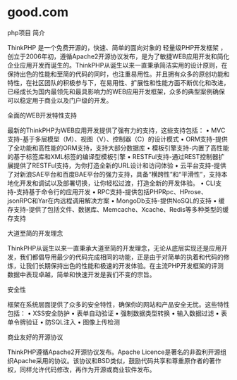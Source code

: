 # good.com
php项目
简介

ThinkPHP 是一个免费开源的，快速、简单的面向对象的 轻量级PHP开发框架 ，创立于2006年初，遵循Apache2开源协议发布，是为了敏捷WEB应用开发和简化企业应用开发而诞生的。ThinkPHP从诞生以来一直秉承简洁实用的设计原则，在保持出色的性能和至简的代码的同时，也注重易用性。并且拥有众多的原创功能和特性，在社区团队的积极参与下，在易用性、扩展性和性能方面不断优化和改进，已经成长为国内最领先和最具影响力的WEB应用开发框架，众多的典型案例确保可以稳定用于商业以及门户级的开发。

全面的WEB开发特性支持

最新的ThinkPHP为WEB应用开发提供了强有力的支持，这些支持包括：
• MVC支持-基于多层模型（M）、视图（V）、控制器（C）的设计模式
• ORM支持-提供了全功能和高性能的ORM支持，支持大部分数据库
• 模板引擎支持-内置了高性能的基于标签库和XML标签的编译型模板引擎
• RESTFul支持-通过REST控制器扩展提供了RESTFul支持，为你打造全新的URL设计和访问体验
• 云平台支持-提供了对新浪SAE平台和百度BAE平台的强力支持，具备“横跨性”和“平滑性”，支持本地化开发和调试以及部署切换，让你轻松过渡，打造全新的开发体验。
• CLI支持-支持基于命令行的应用开发
• RPC支持-提供包括PHPRpc、HProse、jsonRPC和Yar在内远程调用解决方案
• MongoDb支持-提供NoSQL的支持
• 缓存支持-提供了包括文件、数据库、Memcache、Xcache、Redis等多种类型的缓存支持

大道至简的开发理念

ThinkPHP从诞生以来一直秉承大道至简的开发理念，无论从底层实现还是应用开发，我们都倡导用最少的代码完成相同的功能，正是由于对简单的执着和代码的修炼，让我们长期保持出色的性能和极速的开发体验。在主流PHP开发框架的评测数据中表现卓越，简单和快速开发是我们不变的宗旨。

安全性

框架在系统层面提供了众多的安全特性，确保你的网站和产品安全无忧。这些特性包括：
• XSS安全防护
• 表单自动验证
• 强制数据类型转换
• 输入数据过滤
• 表单令牌验证
• 防SQL注入
• 图像上传检测

商业友好的开源协议

ThinkPHP遵循Apache2开源协议发布。Apache Licence是著名的非盈利开源组织Apache采用的协议。该协议和BSD类似，鼓励代码共享和尊重原作者的著作权，同样允许代码修改，再作为开源或商业软件发布。
